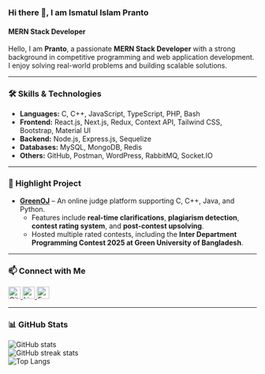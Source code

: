 ### Hi there 👋, I am Ismatul Islam Pranto  
#### MERN Stack Developer  

Hello, I am **Pranto**, a passionate **MERN Stack Developer** with a strong background in competitive programming and web application development. I enjoy solving real-world problems and building scalable solutions.  

---

### 🛠️ Skills & Technologies  
- **Languages:** C, C++, JavaScript, TypeScript, PHP, Bash  
- **Frontend:** React.js, Next.js, Redux, Context API, Tailwind CSS, Bootstrap, Material UI  
- **Backend:** Node.js, Express.js, Sequelize  
- **Databases:** MySQL, MongoDB, Redis  
- **Others:** GitHub, Postman, WordPress, RabbitMQ, Socket.IO  

---

### 🚀 Highlight Project  
- **[GreenOJ](https://oj.gubcpa.com)** – An online judge platform supporting C, C++, Java, and Python.  
  - Features include **real-time clarifications**, **plagiarism detection**, **contest rating system**, and **post-contest upsolving**.  
  - Hosted multiple rated contests, including the **Inter Department Programming Contest 2025 at Green University of Bangladesh**.  

---

### 📫 Connect with Me  

<a href="https://github.com/prantokhaan" target="_blank">
  <img src="https://cdn.jsdelivr.net/npm/simple-icons@3.0.1/icons/github.svg" alt="GitHub" width="25" height="25"/>
</a>
<a href="https://www.linkedin.com/in/prantokhaan/" target="_blank">
  <img src="https://cdn.jsdelivr.net/npm/simple-icons@3.0.1/icons/linkedin.svg" alt="LinkedIn" width="25" height="25"/>
</a>
<a href="https://www.facebook.com/praan.too" target="_blank">
  <img src="https://cdn.jsdelivr.net/npm/simple-icons@3.0.1/icons/facebook.svg" alt="Facebook" width="25" height="25"/>
</a>
  

---

### 📊 GitHub Stats  
![GitHub stats](https://github-readme-stats.vercel.app/api?username=prantokhaan&show_icons=true&count_private=true)  
![GitHub streak stats](https://github-readme-streak-stats.herokuapp.com/?user=prantokhaan)  
![Top Langs](https://github-readme-stats.vercel.app/api/top-langs/?username=prantokhaan&layout=compact)  
